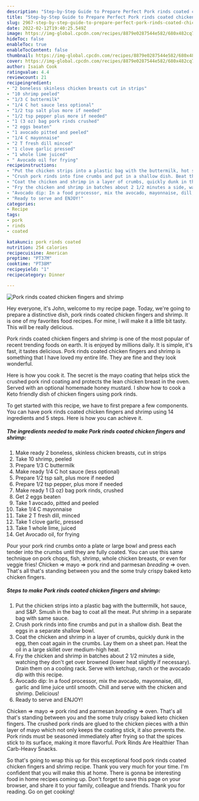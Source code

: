 ```yaml
---
description: "Step-by-Step Guide to Prepare Perfect Pork rinds coated chicken fingers and shrimp"
title: "Step-by-Step Guide to Prepare Perfect Pork rinds coated chicken fingers and shrimp"
slug: 2967-step-by-step-guide-to-prepare-perfect-pork-rinds-coated-chicken-fingers-and-shrimp
date: 2022-02-12T19:40:25.549Z
image: https://img-global.cpcdn.com/recipes/8879e0287544e582/680x482cq70/pork-rinds-coated-chicken-fingers-and-shrimp-recipe-main-photo.jpg
hideToc: false
enableToc: true
enableTocContent: false
thumbnail: https://img-global.cpcdn.com/recipes/8879e0287544e582/680x482cq70/pork-rinds-coated-chicken-fingers-and-shrimp-recipe-main-photo.jpg
cover: https://img-global.cpcdn.com/recipes/8879e0287544e582/680x482cq70/pork-rinds-coated-chicken-fingers-and-shrimp-recipe-main-photo.jpg
author: Isaiah Cook
ratingvalue: 4.4
reviewcount: 21
recipeingredient:
- "2 boneless skinless chicken breasts cut in strips"
- "10 shrimp peeled"
- "1/3 C buttermilk"
- "1/4 C hot sauce less optional"
- "1/2 tsp salt plus more if needed"
- "1/2 tsp pepper plus more if needed"
- "1 (3 oz) bag pork rinds crushed"
- "2 eggs beaten"
- "1 avocado pitted and peeled"
- "1/4 C mayonnaise"
- "2 T fresh dill minced"
- "1 clove garlic pressed"
- "1 whole lime juiced"
- " Avocado oil for frying"
recipeinstructions:
- "Put the chicken strips into a plastic bag with the buttermilk, hot sauce, and S&P. Smush in the bag to coat all the meat. Put shrimp in a separate bag with same sauce."
- "Crush pork rinds into fine crumbs and put in a shallow dish. Beat the eggs in a separate shallow bowl."
- "Coat the chicken and shrimp in a layer of crumbs, quickly dunk in the egg, then coat again in the crumbs. Lay them on a sheet pan. Heat the oil in a large skillet over medium-high heat."
- "Fry the chicken and shrimp in batches about 2 1/2 minutes a side, watching they don&#39;t get over browned (lower heat slightly if necessary). Drain them on a cooling rack. Serve with ketchup, ranch or the avocado dip with this recipe."
- "Avocado dip: In a food processor, mix the avocado, mayonnaise, dill, garlic and lime juice until smooth. Chill and serve with the chicken and shrimp. Delicious!"
- "Ready to serve and ENJOY!"
categories:
- Recipe
tags:
- pork
- rinds
- coated

katakunci: pork rinds coated 
nutrition: 254 calories
recipecuisine: American
preptime: "PT37M"
cooktime: "PT38M"
recipeyield: "1"
recipecategory: Dinner

---
```



![Pork rinds coated chicken fingers and shrimp](https://img-global.cpcdn.com/recipes/8879e0287544e582/680x482cq70/pork-rinds-coated-chicken-fingers-and-shrimp-recipe-main-photo.jpg)

Hey everyone, it's John, welcome to my recipe page. Today, we're going to prepare a distinctive dish, pork rinds coated chicken fingers and shrimp. It is one of my favorites food recipes. For mine, I will make it a little bit tasty. This will be really delicious.

Pork rinds coated chicken fingers and shrimp is one of the most popular of recent trending foods on earth. It is enjoyed by millions daily. It is simple, it's fast, it tastes delicious. Pork rinds coated chicken fingers and shrimp is something that I have loved my entire life. They are fine and they look wonderful.

Here is how you cook it. The secret is the mayo coating that helps stick the crushed pork rind coating and protects the lean chicken breast in the oven. Served with an optional homemade honey mustard. I show how to cook a Keto friendly dish of chicken fingers using pork rinds.


To get started with this recipe, we have to first prepare a few components. You can have pork rinds coated chicken fingers and shrimp using 14 ingredients and 5 steps. Here is how you can achieve it.

<!--inarticleads1-->

##### The ingredients needed to make Pork rinds coated chicken fingers and shrimp:

1. Make ready 2 boneless, skinless chicken breasts, cut in strips
1. Take 10 shrimp, peeled
1. Prepare 1/3 C buttermilk
1. Make ready 1/4 C hot sauce (less optional)
1. Prepare 1/2 tsp salt, plus more if needed
1. Prepare 1/2 tsp pepper, plus more if needed
1. Make ready 1 (3 oz) bag pork rinds, crushed
1. Get 2 eggs beaten
1. Take 1 avocado, pitted and peeled
1. Take 1/4 C mayonnaise
1. Take 2 T fresh dill, minced
1. Take 1 clove garlic, pressed
1. Take 1 whole lime, juiced
1. Get  Avocado oil, for frying


Pour your pork rind crumbs onto a plate or large bowl and press each tender into the crumbs until they are fully coated. You can use this same technique on pork chops, fish, shrimp, whole chicken breasts, or even for veggie fries! Chicken ⇒ mayo ⇒ pork rind and parmesan *breading* ⇒ oven. That&#39;s all that&#39;s standing between you and the some truly crispy baked keto chicken fingers. 

<!--inarticleads2-->

##### Steps to make Pork rinds coated chicken fingers and shrimp:

1. Put the chicken strips into a plastic bag with the buttermilk, hot sauce, and S&P. Smush in the bag to coat all the meat. Put shrimp in a separate bag with same sauce.
1. Crush pork rinds into fine crumbs and put in a shallow dish. Beat the eggs in a separate shallow bowl.
1. Coat the chicken and shrimp in a layer of crumbs, quickly dunk in the egg, then coat again in the crumbs. Lay them on a sheet pan. Heat the oil in a large skillet over medium-high heat.
1. Fry the chicken and shrimp in batches about 2 1/2 minutes a side, watching they don&#39;t get over browned (lower heat slightly if necessary). Drain them on a cooling rack. Serve with ketchup, ranch or the avocado dip with this recipe.
1. Avocado dip: In a food processor, mix the avocado, mayonnaise, dill, garlic and lime juice until smooth. Chill and serve with the chicken and shrimp. Delicious!
1. Ready to serve and ENJOY!

Chicken ⇒ mayo ⇒ pork rind and parmesan *breading* ⇒ oven. That&#39;s all that&#39;s standing between you and the some truly crispy baked keto chicken fingers. The crushed pork rinds are glued to the chicken pieces with a thin layer of mayo which not only keeps the coating stick, it also prevents the. Pork rinds must be seasoned immediately after frying so that the spices stick to its surface, making it more flavorful. Pork Rinds Are Healthier Than Carb-Heavy Snacks. 

So that's going to wrap this up for this exceptional food pork rinds coated chicken fingers and shrimp recipe. Thank you very much for your time. I'm confident that you will make this at home. There is gonna be interesting food in home recipes coming up. Don't forget to save this page on your browser, and share it to your family, colleague and friends. Thank you for reading. Go on get cooking!
